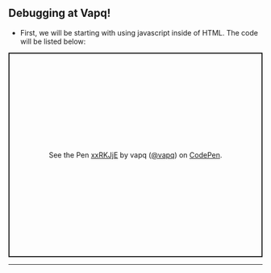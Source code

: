 ## Debugging at Vapq!
* First, we will be starting with using javascript inside of HTML. The code will be listed below:
<p class="codepen" data-height="405" data-theme-id="dark" data-default-tab="html,result" data-user="vapq" data-slug-hash="xxRKJjE" style="height: 405px; box-sizing: border-box; display: flex; align-items: center; justify-content: center; border: 2px solid; margin: 1em 0; padding: 1em;" data-pen-title="xxRKJjE">
  <span>See the Pen <a href="https://codepen.io/vapq/pen/xxRKJjE">
  xxRKJjE</a> by vapq (<a href="https://codepen.io/vapq">@vapq</a>)
  on <a href="https://codepen.io">CodePen</a>.</span>
</p>
<script async src="https://cpwebassets.codepen.io/assets/embed/ei.js"></script>

<hr />
